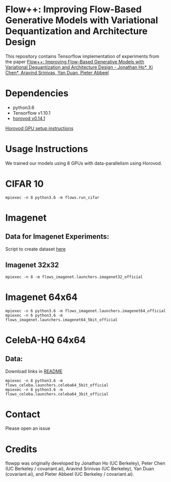 # Flow++: Improving Flow-Based Generative Models with Variational Dequantization and Architecture Design 

This repository contains Tensorflow implementation of experiments from the paper [Flow++: Improving Flow-Based Generative Models with Variational Dequantization and Architecture Design - Jonathan Ho*, Xi Chen*, Aravind Srinivas, Yan Duan, Pieter Abbeel](https://arxiv.org/abs/1902.00275)

# Dependencies

* python3.6 
* Tensorflow v1.10.1 
* [horovod v0.14.1](https://github.com/uber/horovod)

[Horovod GPU setup instructions](https://github.com/uber/horovod/blob/master/docs/gpus.md)

# Usage Instructions

We trained our models using 8 GPUs with data-parallelism using Horovod. 

# CIFAR 10 
```
mpiexec -n 8 python3.6 -m flows.run_cifar
```
# Imagenet 

## Data for Imagenet Experiments: 
Script to create dataset [here](https://github.com/aravind0706/flowpp/blob/master/flows_imagenet/create_imagenet_benchmark_datasets.py)

## Imagenet 32x32

```
mpiexec -n 8 -m flows_imagenet.launchers.imagenet32_official
```
# Imagenet 64x64
```
mpiexec -n 6 python3.6 -m flows_imagenet.launchers.imagenet64_official
mpiexec -n 6 python3.6 -m flows_imagenet.launchers.imagenet64_5bit_official

```
# CelebA-HQ 64x64 

## Data: 
Download links in [README](https://github.com/aravind0706/flowpp/tree/master/flows_celeba)

```
mpiexec -n 8 python3.6 -m flows_celeba.launchers.celeba64_5bit_official
mpiexec -n 8 python3.6 -m flows_celeba.launchers.celeba64_3bit_official

```
# Contact

Please open an issue

# Credits

flowpp was originally developed by Jonathan Ho (UC Berkeley), Peter Chen (UC Berkeley / covariant.ai), Aravind Srinivas (UC Berkeley), Yan Duan (covariant.ai), and Pieter Abbeel (UC Berkeley / covariant.ai). 

